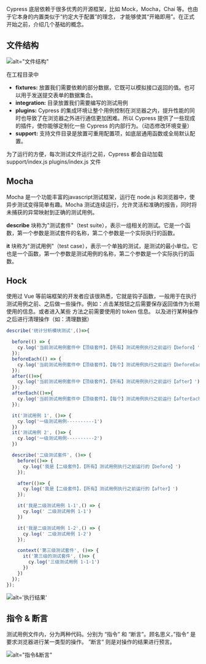Cypress 底层依赖于很多优秀的开源框架，比如 Mock，Mocha，Chai 等。也由于它本身的内置类似于“约定大于配置”的理念，
才能够使其“开箱即用”。在正式开始之前，介绍几个基础的概念。

## 文件结构
![alt="文件结构"](/imgs/目录结构.png)

在工程目录中
- <b>fixtures:</b> 放置我们需要依赖的部分数据，它既可以模拟接口返回的值。也可以用于发送提交表单的数据集合。
- <b>integration:</b> 目录放置我们需要编写的测试用例
- <b>plugins:</b> Cypress 的集成环境让整个用例控制在浏览器之内，提升性能的同时也导致了在浏览器之外进行通信更加困难。所以
Cypress 提供了一些现成的插件，使你能够定制化一些 Cypress 的内部行为。（动态修改环境变量）
- <b>support:</b> 支持文件目录是放置可重用配置项，如底层通用函数或全局默认配置。

为了运行的方便，每次测试文件运行之前，Cypress 都会自动加载 support/index.js plugins/index.js 文件

## Mocha

Mocha 是一个功能丰富的javascript测试框架，运行在 node.js 和浏览器中，使异步测试变得简单有趣。Mocha 测试连续运行，允许灵活和准确的报告，同时将未捕获的异常映射到正确的测试用例。

<b>describe</b> 块称为"测试套件"（test suite），表示一组相关的测试。它是一个函数，第一个参数是测试套件的名称，第二个参数是一个实际执行的函数。

<b>it</b> 块称为"测试用例"（test case），表示一个单独的测试，是测试的最小单位。它也是一个函数，第一个参数是测试用例的名称，第二个参数是一个实际执行的函数。

## Hock
使用过 Vue 等前端框架的开发者应该很熟悉，它就是钩子函数，一般用于在执行测试用例之前、之后做一些操作。例如：点击某按钮之后需要保存返回值作为长期使用的信息。或者进入某些
方法之前需要使用的 token 信息。 以及进行某种操作之后进行清理操作（如：清理数据）

```javascript
describe('统计分析模块测试',()=>{

  before(() => {
    cy.log('当前测试用例套件中【顶级套件】，【所有】测试用例执行之前运行【before】');
  });
  beforeEach(() => {
    cy.log('当前测试用例套件中【顶级套件】，【每个】测试用例执行之前运行【beforeEach】');
  });
  after(()=>{
    cy.log('当前测试用例套件中【顶级套件】，【所有】测试用例执行之前运行【after】');
  });
  afterEach(()=>{
    cy.log('当前测试用例套件中【顶级套件】，【每个】测试用例执行之前运行【afterEach】');
  });

  it('测试用例 1', ()=> {
    cy.log('一级测试用例----------1')
  })
  it('测试用例 2', ()=> {
    cy.log('一级测试用例----------2')
  })

  describe('二级测试套件', ()=> {
    before(()=> {
      cy.log('我是【二级套件】，【所有】测试用例执行之前运行的【before】')
    });

    after(()=> {
      cy.log('我是【二级套件】，【所有】测试用例执行之前运行的【after】')
    });

    it('我是二级测试用例 1-1',() => {
      cy.log(' 二级测试用例 1-1')
    })

    it('我是二级测试用例 1-2',() => {
      cy.log(' 二级测试用例 1-2')
    });

    context('第三级测试套件', ()=> {
      it('第三级的测试套件', ()=> {
        cy.log('三级测试用例 1-1-1')
      })
    })
  });
});
```
![alt='执行结果'](/imgs/执行结果.jpg)

## 指令 & 断言
测试用例文件内，分为两种代码。分别为 “指令” 和 “断言”。顾名思义，”指令“ 是要求浏览器进行某一类型的操作。 ”断言“ 则是对操作的结果进行预言。

![alt="指令&断言"](/imgs/指令和断言.png)